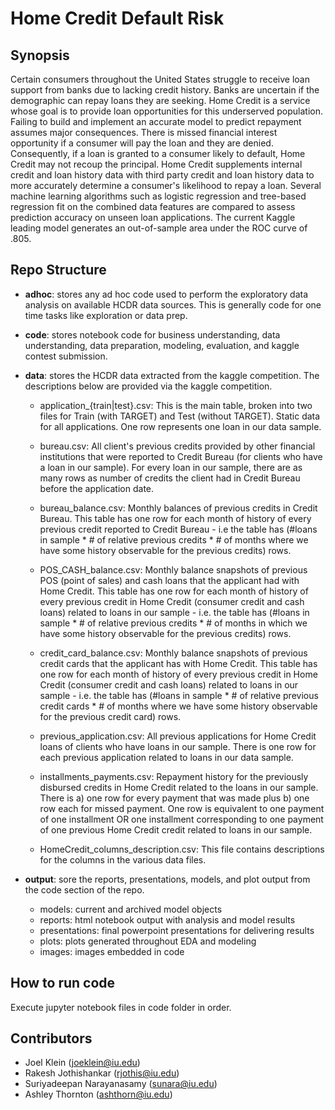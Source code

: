 # Home Credit Default Risk

## Synopsis

Certain consumers throughout the United States struggle to receive loan support from banks due to lacking credit history. Banks are uncertain if the demographic can repay loans they are seeking. Home Credit is a service whose goal is to provide loan opportunities for this underserved population. Failing to build and implement an accurate model to predict repayment assumes major consequences. There is missed financial interest opportunity if a consumer will pay the loan and they are denied. Consequently, if a loan is granted to a consumer likely to default, Home Credit may not recoup the principal. Home Credit supplements internal credit and loan history data with third party credit and loan history data to more accurately determine a consumer's likelihood to repay a loan. Several machine learning algorithms such as logistic regression and tree-based regression fit on the combined data features are compared to assess prediction accuracy on unseen loan applications. The current Kaggle leading model generates an out-of-sample area under the ROC curve of .805.

## Repo Structure

+ **adhoc**: stores any ad hoc code used to perform the exploratory data analysis on available HCDR data sources. This is generally code for one time tasks like exploration or data prep.

+ **code**: stores notebook code for business understanding, data understanding, data preparation, modeling, evaluation, and kaggle contest submission.

+ **data**: stores the HCDR data extracted from the kaggle competition. The descriptions below are provided via the kaggle competition.

    + application_{train|test}.csv: This is the main table, broken into two files for Train (with TARGET) and Test (without TARGET). Static data for all applications. One row represents one loan in our data sample.

    + bureau.csv: All client's previous credits provided by other financial institutions that were reported to Credit Bureau (for clients who have a loan in our sample). For every loan in our sample, there are as many rows as number of credits the client had in Credit Bureau before the application date.

    + bureau_balance.csv: Monthly balances of previous credits in Credit Bureau. This table has one row for each month of history of every previous credit reported to Credit Bureau - i.e the table has (#loans in sample * # of relative previous credits * # of months where we have some history observable for the previous credits) rows.

    + POS_CASH_balance.csv: Monthly balance snapshots of previous POS (point of sales) and cash loans that the applicant had with Home Credit. This table has one row for each month of history of every previous credit in Home Credit (consumer credit and cash loans) related to loans in our sample - i.e. the table has (#loans in sample * # of relative previous credits * # of months in which we have some history observable for the previous credits) rows.

    + credit_card_balance.csv: Monthly balance snapshots of previous credit cards that the applicant has with Home Credit. This table has one row for each month of history of every previous credit in Home Credit (consumer credit and cash loans) related to loans in our sample - i.e. the table has (#loans in sample * # of relative previous credit cards * # of months where we have some history observable for the previous credit card) rows.

    + previous_application.csv: All previous applications for Home Credit loans of clients who have loans in our sample. There is one row for each previous application related to loans in our data sample.

    + installments_payments.csv: Repayment history for the previously disbursed credits in Home Credit related to the loans in our sample. There is a) one row for every payment that was made plus b) one row each for missed payment. One row is equivalent to one payment of one installment OR one installment corresponding to one payment of one previous Home Credit credit related to loans in our sample.
    
    + HomeCredit_columns_description.csv: This file contains descriptions for the columns in the various data files.

+ **output**: sore the reports, presentations, models, and plot output from the code section of the repo.

    + models: current and archived model objects
    + reports: html notebook output with analysis and model results
    + presentations: final powerpoint presentations for delivering results
    + plots: plots generated throughout EDA and modeling
    + images: images embedded in code

## How to run code

Execute jupyter notebook files in code folder in order.

## Contributors

* Joel Klein (joeklein@iu.edu)
* Rakesh Jothishankar (rjothis@iu.edu)
* Suriyadeepan Narayanasamy (sunara@iu.edu)
* Ashley Thornton (ashthorn@iu.edu)
